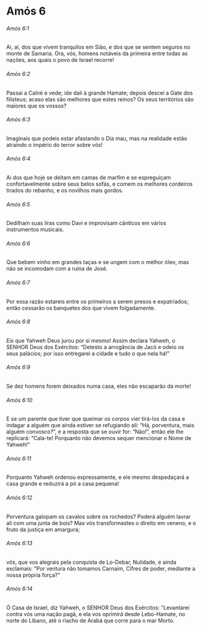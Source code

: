 # Amós 6

###### Amós 6:1

Ai, ai, dos que vivem tranquilos em Sião, e dos que se sentem seguros no monte de Samaria. Ora, vós, homens notáveis da primeira entre todas as nações, aos quais o povo de Israel recorre!

###### Amós 6:2

Passai a Calné e vede; ide dali à grande Hamate; depois descei a Gate dos filisteus; acaso elas são melhores que estes reinos? Os seus territórios são maiores que os vossos?

###### Amós 6:3

Imaginais que podeis estar afastando o Dia mau, mas na realidade estão atraindo o império do terror sobre vós!

###### Amós 6:4

Ai dos que hoje se deitam em camas de marfim e se espreguiçam confortavelmente sobre seus belos sofás, e comem os melhores cordeiros tirados do rebanho, e os novilhos mais gordos.

###### Amós 6:5

Dedilham suas liras como Davi e improvisam cânticos em vários instrumentos musicais.

###### Amós 6:6

Que bebem vinho em grandes taças e se ungem com o melhor óleo, mas não se incomodam com a ruína de José.

###### Amós 6:7

Por essa razão estareis entre os primeiros a serem presos e expatriados; então cessarão os banquetes dos que vivem folgadamente.

###### Amós 6:8

Eis que Yahweh Deus jurou por si mesmo! Assim declara Yahweh, o SENHOR Deus dos Exércitos: “Detesto a arrogância de Jacó e odeio os seus palácios; por isso entregarei a cidade e tudo o que nela há!”

###### Amós 6:9

Se dez homens forem deixados numa casa, eles não escaparão da morte!

###### Amós 6:10

E se um parente que tiver que queimar os corpos vier tirá-los da casa e indagar a alguém que ainda estiver se refugiando ali: “Há, porventura, mais alguém convosco?”, e a resposta que se ouvir for: “Não!”, então ele lhe replicará: “Cala-te! Porquanto não devemos sequer mencionar o Nome de Yahweh!”

###### Amós 6:11

Porquanto Yahweh ordenou expressamente, e ele mesmo despedaçará a casa grande e reduzirá a pó a casa pequena!

###### Amós 6:12

Porventura galopam os cavalos sobre os rochedos? Poderá alguém lavrar ali com uma junta de bois? Mas vós transformastes o direito em veneno, e o fruto da justiça em amargura;

###### Amós 6:13

vós, que vos alegrais pela conquista de Lo-Debar, Nulidade, e ainda exclamais: “Por ventura não tomamos Carnaim, Cifres de poder, mediante a nossa própria força?”

###### Amós 6:14

Ó Casa de Israel, diz Yahweh, o SENHOR Deus dos Exércitos: “Levantarei contra vós uma nação pagã, e ela vos oprimirá desde Lebo-Hamate, no norte do Líbano, até o riacho de Arabá que corre para o mar Morto.

